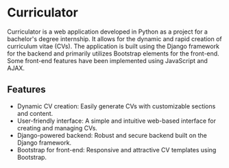 # Curriculator

Curriculator is a web application developed in Python as a project for a bachelor's degree internship. It allows for the dynamic and rapid creation of curriculum vitae (CVs). The application is built using the Django framework for the backend and primarily utilizes Bootstrap elements for the front-end.
Some front-end features have been implemented using JavaScript and AJAX.


## Features

- Dynamic CV creation: Easily generate CVs with customizable sections and content.
- User-friendly interface: A simple and intuitive web-based interface for creating and managing CVs.
- Django-powered backend: Robust and secure backend built on the Django framework.
- Bootstrap for front-end: Responsive and attractive CV templates using Bootstrap.




